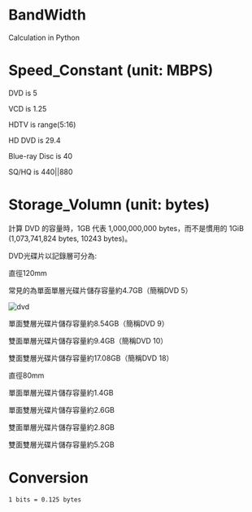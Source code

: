 # BandWidth
Calculation in Python

# Speed_Constant (unit: MBPS)

DVD is 5 

VCD is 1.25

HDTV is range(5:16)

HD DVD is 29.4

Blue-ray Disc is 40

SQ/HQ is 440||880

# Storage_Volumn (unit: bytes)

計算 DVD 的容量時，1GB 代表 1,000,000,000 bytes，而不是慣用的 1GiB (1,073,741,824 bytes, 10243 bytes)。

DVD光碟片以記錄層可分為:

直徑120mm

常見的為單面單層光碟片儲存容量約4.7GB（簡稱DVD 5）

![dvd](https://24h.pchome.com.tw/prod/DCAA3A-A9009DYOQ?fq=/S/DCAA0U)

單面雙層光碟片儲存容量約8.54GB（簡稱DVD 9）

雙面單層光碟片儲存容量約9.4GB（簡稱DVD 10）

雙面雙層光碟片儲存容量約17.08GB（簡稱DVD 18）

直徑80mm

單面單層光碟片儲存容量約1.4GB

單面雙層光碟片儲存容量約2.6GB

雙面單層光碟片儲存容量約2.8GB

雙面雙層光碟片儲存容量約5.2GB

# Conversion

    1 bits = 0.125 bytes


